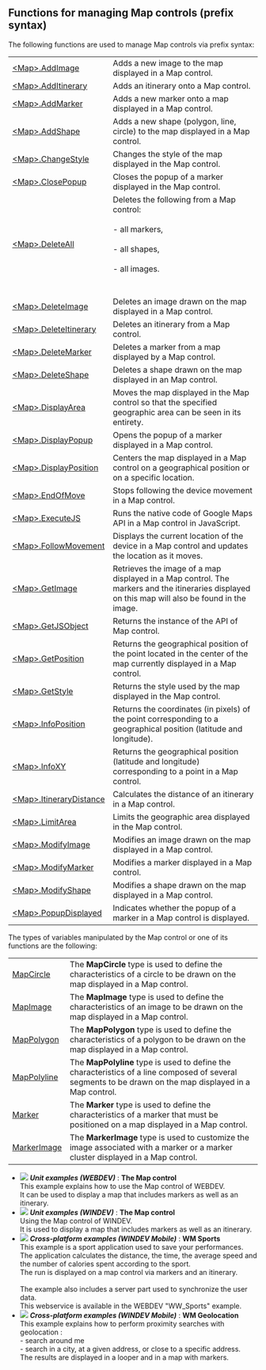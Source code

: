 
## Functions for managing Map controls (prefix syntax)
			

<a name="NOTE1"></a>
<a name="NOTE1_1"></a>
The following functions are used to manage Map controls via prefix syntax: 



|   |   |
| --- | --- |
| [&lt;Map&gt;.AddImage](../WDLang3/1000025802.md) | Adds a new image to the map displayed in a Map control. |
| [&lt;Map&gt;.AddItinerary](../WDLang3/1000022420.md) | Adds an itinerary onto a Map control. |
| [&lt;Map&gt;.AddMarker](../WDLang3/1000022422.md) | Adds a new marker onto a map displayed in a Map control. |
| [&lt;Map&gt;.AddShape](../WDLang3/1000025801.md) | Adds a new shape (polygon, line, circle) to the map displayed in a Map control. |
| [&lt;Map&gt;.ChangeStyle](../WDLang3/1000025797.md) | Changes the style of the map displayed in the Map control. |
| [&lt;Map&gt;.ClosePopup](../WDLang3/1000025803.md) | Closes the popup of a marker displayed in the Map control. |
| [&lt;Map&gt;.DeleteAll](../WDLang3/1000022472.md) | Deletes the following from a Map control: <br><br>- all markers, <br><br>- all shapes,<br><br>- all images.<br><br><br> |
| [&lt;Map&gt;.DeleteImage](../WDLang3/1000025829.md) | Deletes an image drawn on the map displayed in a Map control. |
| [&lt;Map&gt;.DeleteItinerary](../WDLang3/1000022465.md) | Deletes an itinerary from a Map control. |
| [&lt;Map&gt;.DeleteMarker](../WDLang3/1000022466.md) | Deletes a marker from a map displayed by a Map control. |
| [&lt;Map&gt;.DeleteShape](../WDLang3/1000025820.md) | Deletes a shape drawn on the map displayed in an Map control. |
| [&lt;Map&gt;.DisplayArea](../WDLang3/1000025800.md) | Moves the map displayed in the Map control so that the specified geographic area can be seen in its entirety. |
| [&lt;Map&gt;.DisplayPopup](../WDLang3/1000025799.md) | Opens the popup of a marker displayed in a Map control. |
| [&lt;Map&gt;.DisplayPosition](../WDLang3/1000022394.md) | Centers the map displayed in a Map control on a geographical position or on a specific location. |
| [&lt;Map&gt;.EndOfMove](../WDLang3/1000022437.md) | Stops following the device movement in a Map control. |
| [&lt;Map&gt;.ExecuteJS](../WDLang3/1000022384.md) | Runs the native code of Google Maps API in a Map control in JavaScript. |
| [&lt;Map&gt;.FollowMovement](../WDLang3/1000022464.md) | Displays the current location of the device in a Map control and updates the location as it moves. |
| [&lt;Map&gt;.GetImage](../WDLang3/1000022462.md) | Retrieves the image of a map displayed in a Map control. The markers and the itineraries displayed on this map will also be found in the image. |
| [&lt;Map&gt;.GetJSObject](../WDLang3/1000022385.md) | Returns the instance of the API of Map control. |
| [&lt;Map&gt;.GetPosition](../WDLang3/1000022463.md) | Returns the geographical position of the point located in the center of the map currently displayed in a Map control. |
| [&lt;Map&gt;.GetStyle](../WDLang3/1000025798.md) | Returns the style used by the map displayed in the Map control. |
| [&lt;Map&gt;.InfoPosition](../WDLang3/1000022447.md) | Returns the coordinates (in pixels) of the point corresponding to a geographical position (latitude and longitude). |
| [&lt;Map&gt;.InfoXY](../WDLang3/1000022448.md) | Returns the geographical position (latitude and longitude) corresponding to a point in a Map control. |
| [&lt;Map&gt;.ItineraryDistance](../WDLang3/1000022431.md) | Calculates the distance of an itinerary in a Map control. |
| [&lt;Map&gt;.LimitArea](../WDLang3/1000025804.md) | Limits the geographic area displayed in the Map control. |
| [&lt;Map&gt;.ModifyImage](../WDLang3/1000025818.md) | Modifies an image drawn on the map displayed in a Map control. |
| [&lt;Map&gt;.ModifyMarker](../WDLang3/1000022383.md) | Modifies a marker displayed in a Map control. |
| [&lt;Map&gt;.ModifyShape](../WDLang3/1000025805.md) | Modifies a shape drawn on the map displayed in a Map control. |
| [&lt;Map&gt;.PopupDisplayed](../WDLang3/1000025819.md) | Indicates whether the popup of a marker in a Map control is displayed. |





The types of variables manipulated by the Map control or one of its functions are the following: 



|   |   |
| --- | --- |
| [MapCircle](../WDLang3/1000025504.md) | The **MapCircle** type is used to define the characteristics of a circle to be drawn on the map displayed in a Map control. |
| [MapImage](../WDLang3/1000025523.md) | The **MapImage** type is used to define the characteristics of an image to be drawn on the map displayed in a Map control. |
| [MapPolygon](../WDLang3/1000025476.md) | The **MapPolygon** type is used to define the characteristics of a polygon to be drawn on the map displayed in a Map control. |
| [MapPolyline](../WDLang3/1000025489.md) | The **MapPolyline** type is used to define the characteristics of a line composed of several segments to be drawn on the map displayed in a Map control. |
| [Marker](../WDLang3/1000019940.md) | The **Marker** type is used to define the characteristics of a marker that must be positioned on a map displayed in a Map control. |
| [MarkerImage](../WDLang3/1000025796.md) | The **MarkerImage** type is used to customize the image associated with a marker or a marker cluster displayed in a Map control. |






- ![](https://doc.pcsoft.fr/en-US/images/image.awp?langid=3&name=TheMapcontrol.gif) ***Unit examples (WEBDEV)*** : **The Map control** <br>This example explains how to use the Map control of WEBDEV.<br>It can be used to display a map that includes markers as well as an itinerary.
- ![](https://doc.pcsoft.fr/en-US/images/image.awp?langid=3&name=TheMapcontrol.gif) ***Unit examples (WINDEV)*** : **The Map control** <br>Using the Map control of WINDEV.<br>It is used to display a map that includes markers as well as an itinerary.
- ![](https://doc.pcsoft.fr/en-US/images/image.awp?langid=3&name=WMSports.gif) ***Cross-platform examples (WINDEV Mobile)*** : **WM Sports** <br>This example is a sport application used to save your performances.<br>The application calculates the distance, the time, the average speed and the number of calories spent according to the sport. <br>The run is displayed on a map control via markers and an itinerary. <br><br>The example also includes a server part used to synchronize the user data.<br>This webservice is available in the WEBDEV "WW_Sports" example.
- ![](https://doc.pcsoft.fr/en-US/images/image.awp?langid=3&name=WMGeolocation.gif) ***Cross-platform examples (WINDEV Mobile)*** : **WM Geolocation** <br>This example explains how to perform proximity searches with geolocation :<br>- search around me<br>- search in a city, at a given address, or close to a specific address.<br>The results are displayed in a looper and in a map with markers.


